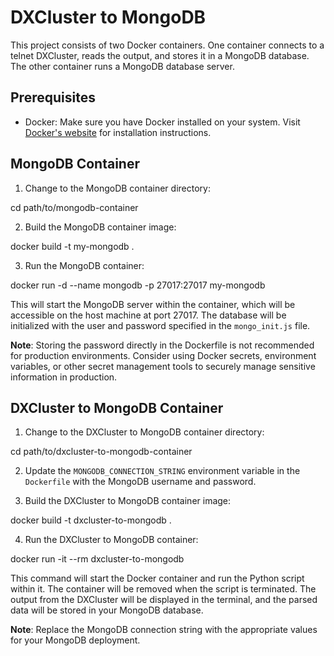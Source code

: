 # DXCluster to MongoDB

This project consists of two Docker containers. One container connects to a telnet DXCluster, reads the output, and stores it in a MongoDB database. The other container runs a MongoDB database server.

## Prerequisites

- Docker: Make sure you have Docker installed on your system. Visit [Docker's website](https://www.docker.com/) for installation instructions.

## MongoDB Container

1. Change to the MongoDB container directory:

cd path/to/mongodb-container


2. Build the MongoDB container image:

docker build -t my-mongodb .


3. Run the MongoDB container:

docker run -d --name mongodb -p 27017:27017 my-mongodb


This will start the MongoDB server within the container, which will be accessible on the host machine at port 27017. The database will be initialized with the user and password specified in the `mongo_init.js` file.

**Note**: Storing the password directly in the Dockerfile is not recommended for production environments. Consider using Docker secrets, environment variables, or other secret management tools to securely manage sensitive information in production.

## DXCluster to MongoDB Container

1. Change to the DXCluster to MongoDB container directory:

cd path/to/dxcluster-to-mongodb-container


2. Update the `MONGODB_CONNECTION_STRING` environment variable in the `Dockerfile` with the MongoDB username and password.

3. Build the DXCluster to MongoDB container image:

docker build -t dxcluster-to-mongodb .


4. Run the DXCluster to MongoDB container:

docker run -it --rm dxcluster-to-mongodb


This command will start the Docker container and run the Python script within it. The container will be removed when the script is terminated. The output from the DXCluster will be displayed in the terminal, and the parsed data will be stored in your MongoDB database.

**Note**: Replace the MongoDB connection string with the appropriate values for your MongoDB deployment.
